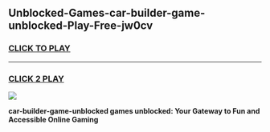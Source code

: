 
## Unblocked-Games-car-builder-game-unblocked-Play-Free-jw0cv
<h3>
<a href="https://premium76.site?title=car-builder-game-unblocked&ref=18A1">CLICK TO PLAY</a></h3>
<hr>

<h3>
<a href="https://premium76.site?title=car-builder-game-unblocked&ref=18A1">CLICK 2 PLAY</a>
  
</h3>

<a href="https://premium76.site?title=car-builder-game-unblocked&ref=18A1"><img src="https://clearcache.store/games.png"></a>


**car-builder-game-unblocked games unblocked: Your Gateway to Fun and Accessible Online Gaming**
